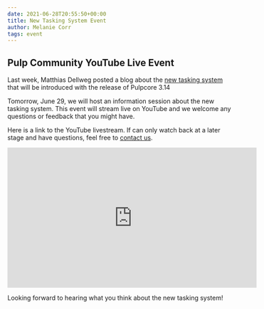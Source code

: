```yaml
---
date: 2021-06-28T20:55:50+00:00
title: New Tasking System Event
author: Melanie Corr
tags: event
---
```

<!-- more -->
## Pulp Community YouTube Live Event

Last week, Matthias Dellweg posted a blog about the [new tasking system](https://pulpproject.org/2021/06/21/a-new-tale/) that will be introduced with the release of Pulpcore 3.14

Tomorrow, June 29, we will host an information session about the new tasking system. This event will stream live on YouTube and we welcome any questions or feedback that you might have.

Here is a link to the YouTube livestream. If can only watch back at a later stage and have questions, feel free to [contact us](/chat-to-us/).

<iframe width="560" height="315" src="https://www.youtube.com/embed/YWKw4RYluPM" title="YouTube video player" frameborder="0" allow="accelerometer; autoplay; clipboard-write; encrypted-media; gyroscope; picture-in-picture" allowfullscreen></iframe>

Looking forward to hearing what you think about the new tasking system!
